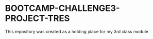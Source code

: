# BOOTCAMP-CHALLENGE3-PROJECT-TRES
This repository was created as a holding place for my 3rd class module
